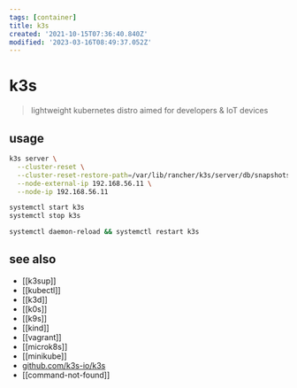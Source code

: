 ```yaml
---
tags: [container]
title: k3s
created: '2021-10-15T07:36:40.840Z'
modified: '2023-03-16T08:49:37.052Z'
---
```


# k3s

> lightweight kubernetes distro aimed for developers & IoT devices

## usage

```sh
k3s server \
  --cluster-reset \
  --cluster-reset-restore-path=/var/lib/rancher/k3s/server/db/snapshots/etcd-snapshot-k3s-server-1-1643738640 \
  --node-external-ip 192.168.56.11 \
  --node-ip 192.168.56.11

systemctl start k3s
systemctl stop k3s

systemctl daemon-reload && systemctl restart k3s
```

## see also

- [[k3sup]]
- [[kubectl]]
- [[k3d]]
- [[k0s]]
- [[k9s]]
- [[kind]]
- [[vagrant]]
- [[microk8s]]
- [[minikube]]
- [github.com/k3s-io/k3s](https://github.com/k3s-io/k3s)
- [[command-not-found]]
